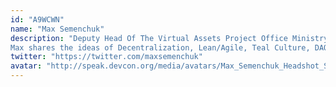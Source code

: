 ```yaml
---
id: "A9WCWN"
name: "Max Semenchuk"
description: "Deputy Head Of The Virtual Assets Project Office Ministry Of The Digital Transformation Of Ukraine, Board Member Trusted Seed Association.
Max shares the ideas of Decentralization, Lean/Agile, Teal Culture, DAO, Lean Startup and Community Leadership. More at https://maxsemenchuk.com/"
twitter: "https://twitter.com/maxsemenchuk"
avatar: "http://speak.devcon.org/media/avatars/Max_Semenchuk_Headshot_Slm4WdK.jpg"
---
```

